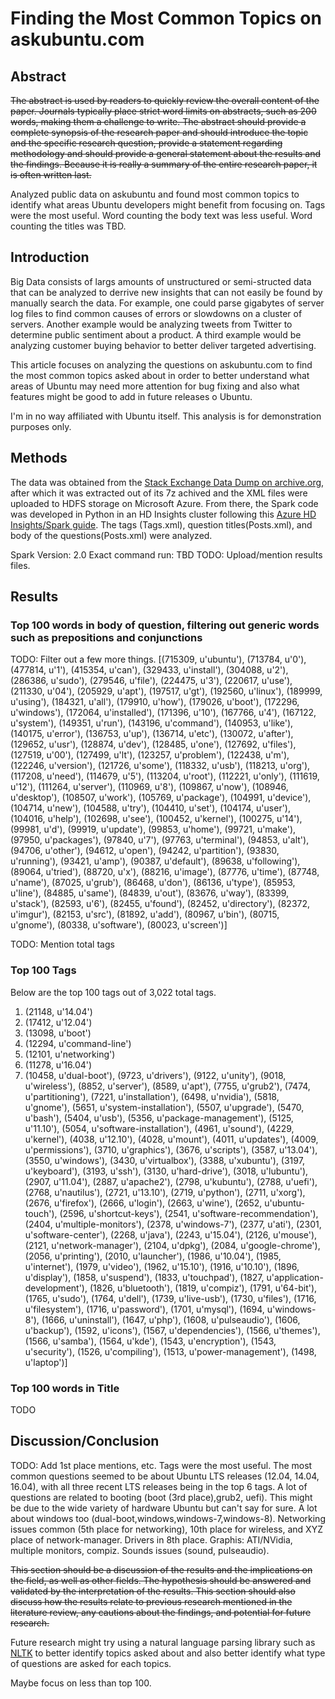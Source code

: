 # Finding the Most Common Topics on askubuntu.com
## Abstract
~~The abstract is used by readers to quickly review the overall content of the paper.  Journals typically place strict word limits on abstracts, such as 200 words, making them a challenge to write.  The abstract should provide a complete synopsis of the research paper and should introduce the topic and the specific research question, provide a statement regarding methodology and should provide a general statement about the results and the findings.  Because it is really a summary of the entire research paper, it is often written last.~~

Analyzed public data on askubuntu and found most common topics to identify what areas Ubuntu developers might benefit from focusing on. Tags were the most useful. Word counting the body text was less useful. Word counting the titles was TBD. 

## Introduction
Big Data consists of largs amounts of unstructured or semi-structed data that can be analyzed to derrive new insights that can not easily be found by manually search the data. For example, one could parse gigabytes of server log files to find common causes of errors or slowdowns on a cluster of servers. Another example would be analyzing tweets from Twitter to determine public sentiment about a product. A third example would be analyzing customer buying behavior to better deliver targeted advertising. 

This article focuses on analyzing the questions on askubuntu.com to find the most common topics asked about in order to better understand what areas of Ubuntu may need more attention for bug fixing and also what features might be good to add in future releases o Ubuntu.

I'm in no way affiliated with Ubuntu itself. This analysis is for demonstration purposes only. 

## Methods
The data was obtained from the [Stack Exchange Data Dump on archive.org](https://archive.org/details/stackexchange), after which it was extracted out of its 7z achived and the XML files were uploaded to HDFS storage on Microsoft Azure. From there, the Spark code was developed in Python in an HD Insights cluster following this [Azure HD Insights/Spark guide](https://docs.microsoft.com/en-us/azure/hdinsight/hdinsight-apache-spark-jupyter-spark-sql). The tags (Tags.xml), question titles(Posts.xml), and body of the questions(Posts.xml) were analyzed. 

Spark Version: 2.0
Exact command run: TBD
TODO: Upload/mention results files. 

## Results

### Top 100 words in body of question, filtering out generic words such as prepositions and conjunctions
TODO: Filter out a few more things. 
[(715309, u'ubuntu'), (713784, u'0'), (477814, u'1'), (415354, u'can'), (329433, u'install'), (304088, u'2'), (286386, u'sudo'), (279546, u'file'), (224475, u'3'), (220617, u'use'), (211330, u'04'), (205929, u'apt'), (197517, u'gt'), (192560, u'linux'), (189999, u'using'), (184321, u'all'), (179910, u'how'), (179026, u'boot'), (172296, u'windows'), (172064, u'installed'), (171396, u'10'), (167766, u'4'), (167122, u'system'), (149351, u'run'), (143196, u'command'), (140953, u'like'), (140175, u'error'), (136753, u'up'), (136714, u'etc'), (130072, u'after'), (129652, u'usr'), (128874, u'dev'), (128485, u'one'), (127692, u'files'), (127519, u'00'), (127499, u'lt'), (123257, u'problem'), (122438, u'm'), (122246, u'version'), (121726, u'some'), (118332, u'usb'), (118213, u'org'), (117208, u'need'), (114679, u'5'), (113204, u'root'), (112221, u'only'), (111619, u'12'), (111264, u'server'), (110969, u'8'), (109867, u'now'), (108946, u'desktop'), (108507, u'work'), (105769, u'package'), (104991, u'device'), (104714, u'new'), (104588, u'try'), (104410, u'set'), (104174, u'user'), (104016, u'help'), (102698, u'see'), (100452, u'kernel'), (100275, u'14'), (99981, u'd'), (99919, u'update'), (99853, u'home'), (99721, u'make'), (97950, u'packages'), (97840, u'7'), (97763, u'terminal'), (94853, u'alt'), (94706, u'other'), (94612, u'open'), (94242, u'partition'), (93830, u'running'), (93421, u'amp'), (90387, u'default'), (89638, u'following'), (89064, u'tried'), (88720, u'x'), (88216, u'image'), (87776, u'time'), (87748, u'name'), (87025, u'grub'), (86468, u'don'), (86136, u'type'), (85953, u'line'), (84885, u'same'), (84839, u'out'), (83676, u'way'), (83399, u'stack'), (82593, u'6'), (82455, u'found'), (82452, u'directory'), (82372, u'imgur'), (82153, u'src'), (81892, u'add'), (80967, u'bin'), (80715, u'gnome'), (80338, u'software'), (80023, u'screen')]

TODO: Mention total tags 
### Top 100 Tags
Below are the top 100 tags out of 3,022 total tags.  
1. (21148, u'14.04')
2. (17412, u'12.04')
3. (13098, u'boot')
4. (12294, u'command-line')
5. (12101, u'networking')
6. (11278, u'16.04')
7. (10458, u'dual-boot'), (9723, u'drivers'), (9122, u'unity'), (9018, u'wireless'), (8852, u'server'), (8589, u'apt'), (7755, u'grub2'), (7474, u'partitioning'), (7221, u'installation'), (6498, u'nvidia'), (5818, u'gnome'), (5651, u'system-installation'), (5507, u'upgrade'), (5470, u'bash'), (5404, u'usb'), (5356, u'package-management'), (5125, u'11.10'), (5054, u'software-installation'), (4961, u'sound'), (4229, u'kernel'), (4038, u'12.10'), (4028, u'mount'), (4011, u'updates'), (4009, u'permissions'), (3710, u'graphics'), (3676, u'scripts'), (3587, u'13.04'), (3550, u'windows'), (3430, u'virtualbox'), (3388, u'xubuntu'), (3197, u'keyboard'), (3193, u'ssh'), (3130, u'hard-drive'), (3018, u'lubuntu'), (2907, u'11.04'), (2887, u'apache2'), (2798, u'kubuntu'), (2788, u'uefi'), (2768, u'nautilus'), (2721, u'13.10'), (2719, u'python'), (2711, u'xorg'), (2676, u'firefox'), (2666, u'login'), (2663, u'wine'), (2652, u'ubuntu-touch'), (2596, u'shortcut-keys'), (2541, u'software-recommendation'), (2404, u'multiple-monitors'), (2378, u'windows-7'), (2377, u'ati'), (2301, u'software-center'), (2268, u'java'), (2243, u'15.04'), (2126, u'mouse'), (2121, u'network-manager'), (2104, u'dpkg'), (2084, u'google-chrome'), (2056, u'printing'), (2010, u'launcher'), (1986, u'10.04'), (1985, u'internet'), (1979, u'video'), (1962, u'15.10'), (1916, u'10.10'), (1896, u'display'), (1858, u'suspend'), (1833, u'touchpad'), (1827, u'application-development'), (1826, u'bluetooth'), (1819, u'compiz'), (1791, u'64-bit'), (1765, u'sudo'), (1764, u'dell'), (1739, u'live-usb'), (1730, u'files'), (1716, u'filesystem'), (1716, u'password'), (1701, u'mysql'), (1694, u'windows-8'), (1666, u'uninstall'), (1647, u'php'), (1608, u'pulseaudio'), (1606, u'backup'), (1592, u'icons'), (1567, u'dependencies'), (1566, u'themes'), (1566, u'samba'), (1564, u'kde'), (1543, u'encryption'), (1543, u'security'), (1526, u'compiling'), (1513, u'power-management'), (1498, u'laptop')]

### Top 100 words in Title
TODO

## Discussion/Conclusion
TODO: Add 1st place mentions, etc. 
Tags were the most useful. The most common questions seemed to be about Ubuntu LTS releases (12.04, 14.04, 16.04), with all three recent LTS releases being in the top 6 tags. A lot of questions are related to booting (boot (3rd place),grub2, uefi). This might be due to the wide variety of hardware Ubuntu but can't say for sure. A lot about windows too (dual-boot,windows,windows-7,windows-8). Networking issues common (5th place for networking), 10th place for wireless, and XYZ place of network-manager. Drivers in 8th place. Graphis: ATI/NVidia, multiple monitors,  compiz. Sounds issues (sound, pulseaudio).  

~~This section should be a discussion of the results and the implications on the field, as well as other fields. The hypothesis should be answered and validated by the interpretation of the results.  This section should also discuss how the results relate to previous research mentioned in the literature review, any cautions about the findings, and potential for future research.~~

Future research might try using a natural language parsing library such as [NLTK](http://www.nltk.org/) to better identify topics asked about and also better identify what type of questions are asked for each topics. 

Maybe focus on less than top 100. 
